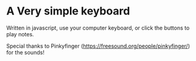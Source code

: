 # A Very simple keyboard

Written in javascript, use your computer keyboard, or click the buttons to play notes.

Special thanks to Pinkyfinger (https://freesound.org/people/pinkyfinger/) for the sounds!